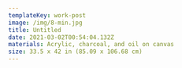 ```yaml
---
templateKey: work-post
image: /img/8-min.jpg
title: Untitled
date: 2021-03-02T00:54:04.132Z
materials: Acrylic, charcoal, and oil on canvas
size: 33.5 x 42 in (85.09 x 106.68 cm)
---
```

